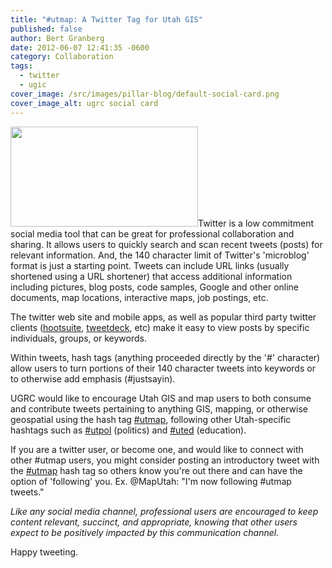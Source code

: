 ```yaml
---
title: "#utmap: A Twitter Tag for Utah GIS"
published: false
author: Bert Granberg
date: 2012-06-07 12:41:35 -0600
category: Collaboration
tags:
  - twitter
  - ugic
cover_image: /src/images/pillar-blog/default-social-card.png
cover_image_alt: ugrc social card
---
```


<p><a href="https://twitter.com/#!/search/realtime/%23utmap"><img class="inline-text-left" title="view #utmap posts on Twitter" src="/images/404.png" alt="" width="300" height="160" /></a>Twitter is a low commitment social media tool that can be great for professional collaboration and sharing. It allows users to quickly search and scan recent tweets (posts) for relevant information. And, the 140 character limit of Twitter's 'microblog' format is just a starting point. Tweets can include URL links (usually shortened using a URL shortener) that access additional information including pictures, blog posts, code samples, Google and other online documents, map locations, interactive maps, job postings, etc.</p>
<p>The twitter web site and mobile apps, as well as popular third party twitter clients (<a href="https://hootsuite.com">hootsuite</a>, <a href="https://tweetdeck.com">tweetdeck</a>, etc) make it easy to view posts by specific individuals, groups, or keywords.</p>
<p>Within tweets, hash tags (anything proceeded directly by the '#' character) allow users to turn portions of their 140 character tweets into keywords or to otherwise add emphasis (#justsayin).</p>
<p>UGRC would like to encourage Utah GIS and map users to both consume and contribute tweets pertaining to anything GIS, mapping, or otherwise geospatial using the hash tag <a title="#utmap search on twitter" href="https://twitter.com/#!/search/realtime/%23utmap">#utmap</a>, following other Utah-specific hashtags such as <a title="politic search on twitter" href="https://twitter.com/#!/search/realtime/%23utpol">#utpol</a> (politics) and <a title="#uted search on twitter" href="https://twitter.com/#!/search/realtime/%23uted">#uted</a> (education).</p>
<p>If you are a twitter user, or become one, and would like to connect with other #utmap users, you might consider posting an introductory tweet with the <a title="#utmap search on twitter" href="https://twitter.com/#!/search/realtime/%23utmap">#utmap</a> hash tag so others know you're out there and can have the option of 'following' you. Ex. @MapUtah: "I'm now following #utmap tweets."</p>
<p><em>Like any social media channel, professional users are encouraged to keep content relevant, succinct, and appropriate, knowing that other users expect to be positively impacted by this communication channel.</em></p>
<p>Happy tweeting.</p>
